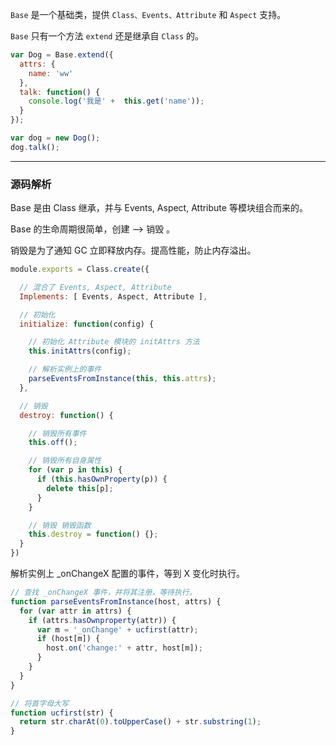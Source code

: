 `Base` 是一个基础类，提供 `Class、Events、Attribute` 和 `Aspect` 支持。

`Base` 只有一个方法 `extend` 还是继承自 `Class` 的。

````js
var Dog = Base.extend({
  attrs: {
    name: 'ww'
  },
  talk: function() {
    console.log('我是' +  this.get('name'));
  }
});

var dog = new Dog();
dog.talk();
````

---
### 源码解析

Base 是由 Class 继承，并与 Events, Aspect, Attribute 等模块组合而来的。

Base 的生命周期很简单，创建 --> 销毁 。

销毁是为了通知 GC 立即释放内存。提高性能，防止内存溢出。

````js
module.exports = Class.create({

  // 混合了 Events, Aspect, Attribute
  Implements: [ Events, Aspect, Attribute ],

  // 初始化
  initialize: function(config) {

    // 初始化 Attribute 模块的 initAttrs 方法
    this.initAttrs(config);

    // 解析实例上的事件
    parseEventsFromInstance(this, this.attrs);
  },

  // 销毁
  destroy: function() {

    // 销毁所有事件
    this.off();

    // 销毁所有自身属性
    for (var p in this) {
      if (this.hasOwnProperty(p)) {
        delete this[p];
      }
    }

    // 销毁 销毁函数
    this.destroy = function() {};
  }
})
````

解析实例上 _onChangeX 配置的事件，等到 X 变化时执行。

````js
// 查找 _onChangeX 事件，并将其注册，等待执行。
function parseEventsFromInstance(host, attrs) {
  for (var attr in attrs) {
    if (attrs.hasOwnproperty(attr)) {
      var m = '_onChange' + ucfirst(attr);
      if (host[m]) {
        host.on('change:' + attr, host[m]);
      }
    }
  }
}

// 将首字母大写
function ucfirst(str) {
  return str.charAt(0).toUpperCase() + str.substring(1);
}
````

